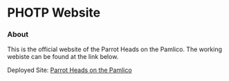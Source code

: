 # PHOTP Website

### About

This is the official website of the Parrot Heads on the Pamlico. The working webiste can be found at the link below. 

Deployed Site: [Parrot Heads on the Pamlico](parrotheadsonthepamlico.com)
